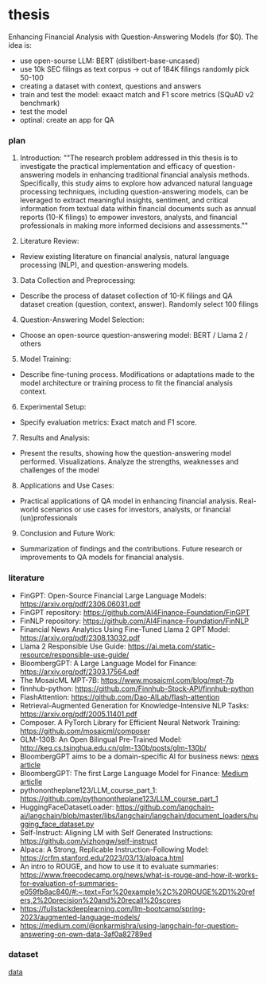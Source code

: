 # thesis
Enhancing Financial Analysis with Question-Answering Models (for $0). The idea is:
* use open-sourse LLM: BERT (distilbert-base-uncased)
* use 10k SEC filings as text corpus -> out of 184K filings randomly pick 50-100
* creating a dataset with context, questions and answers
* train and test the model: exaact match and F1 score metrics (SQuAD v2 benchmark)
* test the model
* optinal: create an app for QA


### plan
1. Introduction:
  ""The research problem addressed in this thesis is to investigate the practical implementation and efficacy of question-answering models in enhancing traditional financial analysis methods. Specifically, this study aims to explore how advanced natural language processing techniques, including question-answering models, can be leveraged to extract meaningful insights, sentiment, and critical information from textual data within financial documents such as annual reports (10-K filings) to empower investors, analysts, and financial professionals in making more informed decisions and assessments.""

2. Literature Review:
* Review existing literature on financial analysis, natural language processing (NLP), and question-answering models.

3. Data Collection and Preprocessing:
* Describe the process of dataset collection of 10-K filings and QA dataset creation (question, context, answer). Randomly select 100 filings

4. Question-Answering Model Selection:
* Choose an open-source question-answering model: BERT / Llama 2 / others

5. Model Training:
* Describe fine-tuning process. Modifications or adaptations made to the model architecture or training process to fit the financial analysis context.

6. Experimental Setup:
* Specify evaluation metrics: Exact match and F1 score.

7. Results and Analysis:
* Present the results, showing how the question-answering model performed. Visualizations. Analyze the strengths, weaknesses and challenges of the model

8. Applications and Use Cases:
* Practical applications of QA model in enhancing financial analysis. Real-world scenarios or use cases for investors, analysts, or financial (un)professionals

9. Conclusion and Future Work:
* Summarization of findings and the contributions. Future research or improvements to QA models for financial analysis.


### literature
* FinGPT: Open-Source Financial Large Language Models: https://arxiv.org/pdf/2306.06031.pdf
* FinGPT repository: https://github.com/AI4Finance-Foundation/FinGPT
* FinNLP repository: https://github.com/AI4Finance-Foundation/FinNLP
* Financial News Analytics Using Fine-Tuned Llama 2 GPT Model: https://arxiv.org/pdf/2308.13032.pdf
* Llama 2 Responsible Use Guide: https://ai.meta.com/static-resource/responsible-use-guide/
* BloombergGPT: A Large Language Model for Finance: https://arxiv.org/pdf/2303.17564.pdf
* The MosaicML MPT-7B: https://www.mosaicml.com/blog/mpt-7b
* finnhub-python: https://github.com/Finnhub-Stock-API/finnhub-python
* FlashAttention: https://github.com/Dao-AILab/flash-attention
* Retrieval-Augmented Generation for Knowledge-Intensive NLP Tasks: https://arxiv.org/pdf/2005.11401.pdf
* Composer. A PyTorch Library for Efficient Neural Network Training: https://github.com/mosaicml/composer
* GLM-130B: An Open Bilingual Pre-Trained Model: http://keg.cs.tsinghua.edu.cn/glm-130b/posts/glm-130b/
* BloombergGPT aims to be a domain-specific AI for business news: [news article](https://www.niemanlab.org/2023/04/what-if-chatgpt-was-trained-on-decades-of-financial-news-and-data-bloomberggpt-aims-to-be-a-domain-specific-ai-for-business-news/)
* BloombergGPT: The first Large Language Model for Finance: [Medium articlle](https://medium.com/codex/bloomberggpt-the-first-large-language-model-for-finance-61cc92075075)
* pythonontheplane123/LLM_course_part_1: https://github.com/pythonontheplane123/LLM_course_part_1
* HuggingFaceDatasetLoader: https://github.com/langchain-ai/langchain/blob/master/libs/langchain/langchain/document_loaders/hugging_face_dataset.py
* Self-Instruct: Aligning LM with Self Generated Instructions: https://github.com/yizhongw/self-instruct
* Alpaca: A Strong, Replicable Instruction-Following Model: https://crfm.stanford.edu/2023/03/13/alpaca.html
* An intro to ROUGE, and how to use it to evaluate summaries: https://www.freecodecamp.org/news/what-is-rouge-and-how-it-works-for-evaluation-of-summaries-e059fb8ac840/#:~:text=For%20example%2C%20ROUGE%2D1%20refers,2%20precision%20and%20recall%20scores
* https://fullstackdeeplearning.com/llm-bootcamp/spring-2023/augmented-language-models/
* https://medium.com/@onkarmishra/using-langchain-for-question-answering-on-own-data-3af0a82789ed

### dataset
[data](data)
